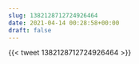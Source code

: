 ```yaml
---
slug: 1382128712724926464
date: 2021-04-14 00:28:58+00:00
draft: false
---
```


{{< tweet 1382128712724926464 >}}
